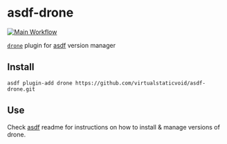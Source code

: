 # asdf-drone

[![Main Workflow](https://github.com/virtualstaticvoid/asdf-drone/actions/workflows/workflow.yml/badge.svg?branch=main)](https://github.com/virtualstaticvoid/asdf-drone/actions/workflows/workflow.yml)

[`drone`][util] plugin for [asdf](https://github.com/asdf-vm/asdf) version manager

## Install

```
asdf plugin-add drone https://github.com/virtualstaticvoid/asdf-drone.git
```

## Use

Check [asdf](https://github.com/asdf-vm/asdf) readme for instructions on how to install & manage versions of drone.

[util]: https://github.com/harness/drone-cli
